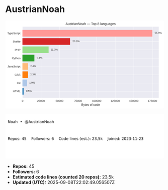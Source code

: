 # AustrianNoah


<!-- STATS:START -->
![languages](assets/stats/github_stats_langs.png)

<img src="assets/stats/github_stats_card.svg" alt="summary card">

- **Repos:** 45
- **Followers:** 6
- **Estimated code lines (counted 20 repos):** 23,5k
- **Updated (UTC):** 2025-09-08T22:02:49.056507Z
<!-- STATS:END -->

